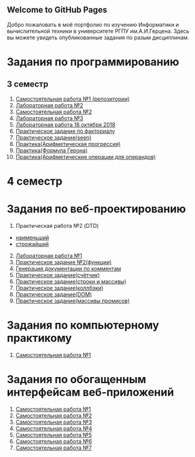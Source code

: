 ## Welcome to GitHub Pages
Добро пожаловать в моё портфолио по изучению Информатики и вычислительной техники в университете РГПУ им.А.И.Герцена. 
Здесь вы можете увидеть опубликованные задания по разым дисциплинам.



# Задания по программированию 
## 3 семестр

1. [Самостоятельная работа №1 (репозитории)](https://github.com/Belorukova/Zadanie/tree/master)
2. [Лабораторная работа №2](https://repl.it/@LizaBielorukova/LemonchiffonCrimsonParentheses)
3. [Самостоятельная работа №2](https://repl.it/@LizaBielorukova/PraktikaPROG)
4. [Лабораторная работа №3](https://repl.it/@LizaBielorukova/20-09-18)
5. [Лабораторная работа 18 октября 2018](https://repl.it/@LizaBielorukova/Laboratornaiafunktsii)
6. [Практическое задание по факториалу](https://repl.it/@LizaBielorukova/factorial270918-1)
7. [Практическое задание(seen)](https://repl.it/@LizaBielorukova/BriskInsubstantialCodes)
8. [Практика(Арифметическая прогрессия)](https://repl.it/@LizaBielorukova/Arifmietichieskaia-proghriessiia)
9. [Практика(Формула Герона)](https://repl.it/@LizaBielorukova/Formula-Gierona)
10. [Практика(Арифметические операции для операндов)](https://repl.it/@LizaBielorukova/Arifmietichieskiie-opieratsii-dlia-opierandov)

# 4 семестр

# Задания по веб-проектированию

1. Практическая работа №2 (DTD) 
- [наименьший](https://kodaktor.ru/x/unsafe_e7992)
- [строжайший](https://kodaktor.ru/x/unsafe_4a122)
2. [Лабораторная работа №1](https://kodaktor.ru/x/unsafe_51ab2)
3. [Практическое задание №2(функции)](https://kodaktor.ru/g/task_func_32b47)
4. [Генерация документации по комментам](https://belorukova.github.io/Lizz_11-10-18/global.html#Treg)
5. [Практическое задание(счётчик)](https://kodaktor.ru/2c4cefb_e2a92)
6. [Практическое задание(строки и массивы)](https://kodaktor.ru/2c4cefb_da429)
7. [Практическое задание(коллбэки)](https://kodaktor.ru/bb6b8c4)
8. [Практическое задание(DOM)](https://kodaktor.ru/?!=rates_dcbbb)
9. [Практическое задание(массивы промисов)](https://kodaktor.ru/4a8fcbf)

# Задания по компьютерному практикому

1. [Самостоятельная работа №1](https://belorukova.github.io/moment1902/)

# Задания по обогащенным интерфейсам веб-приложений

1. [Самостоятельная работа №1](https://kodaktor.ru/?!=click_954f5)
2. [Самостоятельная работа №2](https://kodaktor.ru/?!=9a20190)
3. [Самостоятельная работа №3](https://kodaktor.ru/?!=5_740c5)
4. [Самостоятельная работа №4](https://kodaktor.ru/?!=custom_4f6ed)
5. [Самостоятельная работа №5](https://kodaktor.ru/?!=canvas_806ef)
6. [Самостоятельная работа №6](https://kodaktor.ru/?!=1ac9213)
7. [Самостоятельная работа №7](https://kodaktor.ru/?!=9157fc7)



